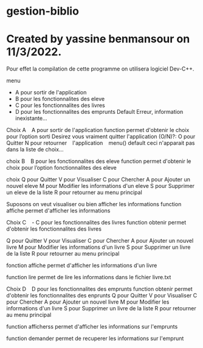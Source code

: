 # gestion-biblio

<h1>Created by yassine benmansour on 11/3/2022.</h1>

Pour effet la compilation de cette programme on utilisera
logiciel Dev-C++.



menu
- A pour sortir de l'application
- B pour les fonctionnalites des eleve
- C pour les fonctionnalites des livres
- D pour les fonctionnalites des emprunts
Default
Erreur, information inexistante...


Choix A   A pour sortir de l'application function permet d'obtenir le choix pour l’option sorti
Desirez vous vraiment quitter l'application (O/N)?:
O pour Quitter
N pour retourner   l'application   menu()
default
ceci n'apparait pas dans la liste de choix...


choix B   B pour les fonctionnalites des eleve
function permet d'obtenir le choix pour l’option fonctionnalites des eleve

choix
Q pour Quitter
V pour Visualiser
C pour Chercher
A pour Ajouter un nouvel eleve
M pour Modifier les informations d'un eleve
S pour Supprimer un eleve de la liste
R pour retourner au menu principal

Suposons on veut visualiser ou bien afficher les informations
function affiche permet d'afficher les informations


Choix C   - C pour les fonctionnalites des livres
function obtenir permet d'obtenir les fonctionnalites des livres

Q pour Quitter
V pour Visualiser
C pour Chercher
A pour Ajouter un nouvel livre
M pour Modifier les informations d'un livre
S pour Supprimer un livre de la liste
R pour retourner au menu principal

fonction affiche permet d'afficher les informations d'un livre


function lire permet de lire les informations dans le fichier livre.txt


Choix D   D pour les fonctionnalites des emprunts
function obtenir permet d'obtenir les fonctionnalites des enprunts
Q pour Quitter
V pour Visualiser
C pour Chercher
A pour Ajouter un nouvel livre
M pour Modifier les informations d'un livre
S pour Supprimer un livre de la liste
R pour retourner au menu principal

function afficherss permet d'afficher les informations sur l'emprunts

function demander permet de recuperer les informations sur l'emprunt


